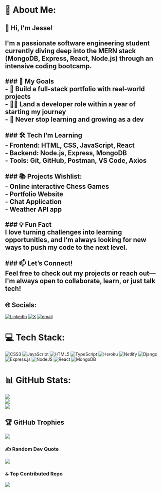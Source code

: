 # 💫 About Me:
## 👋 Hi, I'm Jesse!<br><br>I'm a passionate software engineering student currently diving deep into the **MERN stack** (MongoDB, Express, React, Node.js) through an intensive coding bootcamp.<br><br>### 🚀 My Goals<br>- 🎯 Build a full-stack portfolio with real-world projects<br>- 👩‍💻 Land a developer role within a year of starting my journey<br>- 🧠 Never stop learning and growing as a dev<br><br>### 🛠️ Tech I’m Learning<br>- Frontend: HTML, CSS, JavaScript, React<br>- Backend: Node.js, Express, MongoDB<br>- Tools: Git, GitHub, Postman, VS Code, Axios<br><br>### 📚 Projects Wishlist:<br>- Online interactive Chess Games<br>- Portfolio Website<br>- Chat Application<br>- Weather API app<br><br>### 💡 Fun Fact<br>I love turning challenges into learning opportunities, and I’m always looking for new ways to push my code to the next level.<br><br>### 📫 Let’s Connect!<br>Feel free to check out my projects or reach out—I'm always open to collaborate, learn, or just talk tech!


## 🌐 Socials:
[![LinkedIn](https://img.shields.io/badge/LinkedIn-%230077B5.svg?logo=linkedin&logoColor=white)](https://www.linkedin.com/in/jesse-states/) [![X](https://img.shields.io/badge/X-black.svg?logo=X&logoColor=white)](https://x.com/@statesjs) [![email](https://img.shields.io/badge/Email-D14836?logo=gmail&logoColor=white)](mailto:Statesjs@gmail.com) 

# 💻 Tech Stack:
![CSS3](https://img.shields.io/badge/css3-%231572B6.svg?style=flat&logo=css3&logoColor=white) ![JavaScript](https://img.shields.io/badge/javascript-%23323330.svg?style=flat&logo=javascript&logoColor=%23F7DF1E) ![HTML5](https://img.shields.io/badge/html5-%23E34F26.svg?style=flat&logo=html5&logoColor=white) ![TypeScript](https://img.shields.io/badge/typescript-%23007ACC.svg?style=flat&logo=typescript&logoColor=white) ![Heroku](https://img.shields.io/badge/heroku-%23430098.svg?style=flat&logo=heroku&logoColor=white) ![Netlify](https://img.shields.io/badge/netlify-%23000000.svg?style=flat&logo=netlify&logoColor=#00C7B7) ![Django](https://img.shields.io/badge/django-%23092E20.svg?style=flat&logo=django&logoColor=white) ![Express.js](https://img.shields.io/badge/express.js-%23404d59.svg?style=flat&logo=express&logoColor=%2361DAFB) ![NodeJS](https://img.shields.io/badge/node.js-6DA55F?style=flat&logo=node.js&logoColor=white) ![React](https://img.shields.io/badge/react-%2320232a.svg?style=flat&logo=react&logoColor=%2361DAFB) ![MongoDB](https://img.shields.io/badge/MongoDB-%234ea94b.svg?style=flat&logo=mongodb&logoColor=white)
# 📊 GitHub Stats:
![](https://github-readme-stats.vercel.app/api?username=statesjs&theme=nightowl&hide_border=false&include_all_commits=true&count_private=false)<br/>
![](https://nirzak-streak-stats.vercel.app/?user=statesjs&theme=nightowl&hide_border=false)<br/>
![](https://github-readme-stats.vercel.app/api/top-langs/?username=statesjs&theme=nightowl&hide_border=false&include_all_commits=true&count_private=false&layout=compact)

## 🏆 GitHub Trophies
![](https://github-profile-trophy.vercel.app/?username=statesjs&theme=radical&no-frame=false&no-bg=true&margin-w=4)

### ✍️ Random Dev Quote
![](https://quotes-github-readme.vercel.app/api?type=horizontal&theme=tokyonight)

### 🔝 Top Contributed Repo
![](https://github-contributor-stats.vercel.app/api?username=statesjs&limit=5&theme=tokyonight&combine_all_yearly_contributions=true)

<!-- Proudly created with GPRM ( https://gprm.itsvg.in ) -->
